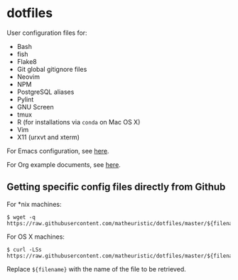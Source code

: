 # dotfiles

User configuration files for:

* Bash
* fish
* Flake8
* Git global gitignore files
* Neovim
* NPM
* PostgreSQL aliases
* Pylint
* GNU Screen
* tmux
* R (for installations via `conda` on Mac OS X)
* Vim
* X11 (urxvt and xterm)

For Emacs configuration, see [here](https://github.com/matheuristic/emacs-config).

For Org example documents, see [here](https://github.com/matheuristic/org-examples).

## Getting specific config files directly from Github

For \*nix machines:
```Shell
$ wget -q https://raw.githubusercontent.com/matheuristic/dotfiles/master/${filename}
```

For OS X machines:
```Shell
$ curl -LSs https://raw.githubusercontent.com/matheuristic/dotfiles/master/${filename}
```

Replace `${filename}` with the name of the file to be retrieved.
